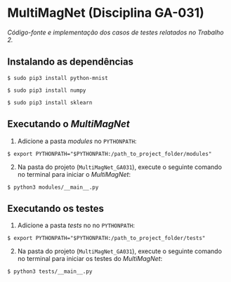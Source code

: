 # MultiMagNet (Disciplina GA-031)

_Código-fonte e implementação dos casos de testes relatados no Trabalho 2._

## Instalando as dependências

```
$ sudo pip3 install python-mnist
```
```
$ sudo pip3 install numpy
```
```
$ sudo pip3 install sklearn
```
## Executando o _MultiMagNet_

1. Adicione a pasta _modules_ no `PYTHONPATH`:

```
$ export PYTHONPATH="$PYTHONPATH:/path_to_project_folder/modules"
```

2. Na pasta do projeto (`MultiMagNet_GA031`), execute o seguinte comando no terminal para iniciar o _MultiMagNet_:

```
$ python3 modules/__main__.py
```

## Executando os testes

1. Adicione a pasta _tests_ no no `PYTHONPATH`:

```
$ export PYTHONPATH="$PYTHONPATH:/path_to_project_folder/tests"
```

2. Na pasta do projeto (`MultiMagNet_GA031`), execute o seguinte comando no terminal para iniciar os testes do _MultiMagNet_:

```
$ python3 tests/__main__.py
```